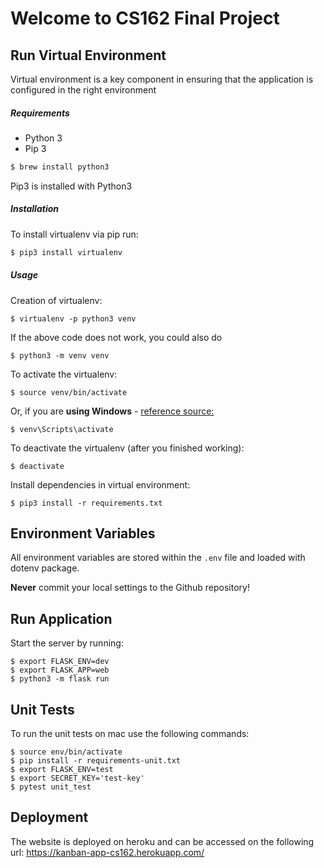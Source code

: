 # Welcome to CS162 Final Project

## Run Virtual Environment

Virtual environment is a key component in ensuring that the application is configured in the right environment

##### Requirements
* Python 3
* Pip 3

```bash
$ brew install python3
```

Pip3 is installed with Python3

##### Installation
To install virtualenv via pip run:
```bash
$ pip3 install virtualenv
```

##### Usage
Creation of virtualenv:

    $ virtualenv -p python3 venv

If the above code does not work, you could also do

    $ python3 -m venv venv

To activate the virtualenv:

    $ source venv/bin/activate

Or, if you are **using Windows** - [reference source:](https://stackoverflow.com/questions/8921188/issue-with-virtualenv-cannot-activate)

    $ venv\Scripts\activate

To deactivate the virtualenv (after you finished working):

    $ deactivate

Install dependencies in virtual environment:

    $ pip3 install -r requirements.txt

## Environment Variables

All environment variables are stored within the `.env` file and loaded with dotenv package.

**Never** commit your local settings to the Github repository!

## Run Application

Start the server by running:

    $ export FLASK_ENV=dev
    $ export FLASK_APP=web
    $ python3 -m flask run

## Unit Tests
To run the unit tests on mac use the following commands:

    $ source env/bin/activate
    $ pip install -r requirements-unit.txt
    $ export FLASK_ENV=test
    $ export SECRET_KEY='test-key'
    $ pytest unit_test

## Deployment

The website is deployed on heroku and can be accessed on the following url: https://kanban-app-cs162.herokuapp.com/
